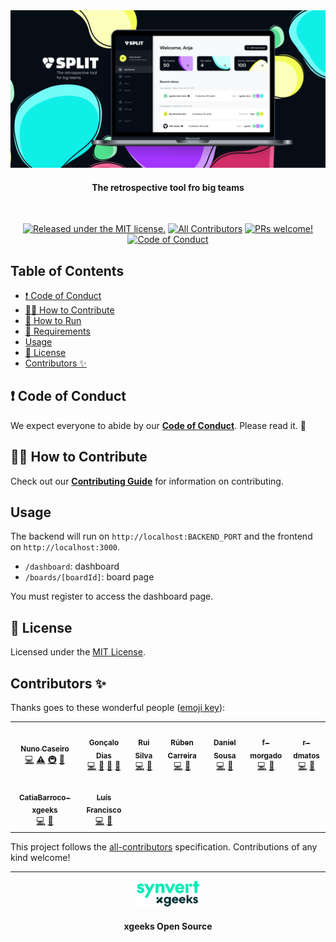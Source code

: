<img src=".github/IMAGES/split-repo-img.png" alt="SPLIT" />
<h4 align="center">The retrospective tool fro big teams</h4>

<br>

<div align="center">

[![Released under the MIT license.](https://img.shields.io/badge/license-MIT-blue.svg)](./LICENSE)
[![All Contributors][all-contributors-badge]](#contributors)
[![PRs welcome!](https://img.shields.io/badge/PRs-welcome-brightgreen.svg)](./CONTRIBUTING)
[![Code of Conduct][coc-badge]][coc]

</div>

## Table of Contents

- [❗ Code of Conduct](#-code-of-conduct)
- [🙌🏻 How to Contribute](#--how-to-contribute)
- [🏃 How to Run](https://github.com/xgeekshq/split/wiki/How-to-run)
- [📃 Requirements](https://github.com/xgeekshq/split/wiki/Requirements)
- [Usage](#usage)
- [📝 License](#-license)
- [Contributors ✨](#contributors-)

## ❗ Code of Conduct

We expect everyone to abide by our [**Code of Conduct**](.github/CODE_OF_CONDUCT.md). Please read it. 🤝

## 🙌🏻 How to Contribute

Check out our [**Contributing Guide**](.github/CONTRIBUTING.md) for information on contributing.

## Usage

The backend will run on `http://localhost:BACKEND_PORT` and the frontend on `http://localhost:3000`.

- `/dashboard`: dashboard
- `/boards/[boardId]`: board page

You must register to access the dashboard page.

## 📝 License

Licensed under the [MIT License](./LICENSE).

## Contributors ✨

Thanks goes to these wonderful people ([emoji key](https://allcontributors.org/docs/en/emoji-key)):

<!-- ALL-CONTRIBUTORS-LIST:START - Do not remove or modify this section -->
<!-- prettier-ignore-start -->
<!-- markdownlint-disable -->
<table>
  <tr>
    <td align="center"><a href="https://github.com/nunocaseiro"><img src="https://avatars.githubusercontent.com/u/90208434?v=4?s=50" width="50px;" alt=""/><br /><sub><b>Nuno Caseiro</b></sub></a><br /><a href="https://github.com/xgeekshq/split/commits?author=nunocaseiro" title="Code">💻</a> <a href="https://github.com/xgeekshq/split/commits?author=nunocaseiro" title="Tests">⚠️</a> <a href="#infra-nunocaseiro" title="Infrastructure (Hosting, Build-Tools, etc)">🚇</a> <a href="https://github.com/xgeekshq/split/commits?author=nunocaseiro" title="Documentation">📖</a></td>
    <td align="center"><a href="https://github.com/gfdias"><img src="https://avatars.githubusercontent.com/u/5095726?v=4?s=50" width="50px;" alt=""/><br /><sub><b>Gonçalo Dias</b></sub></a><br /><a href="https://github.com/xgeekshq/split/commits?author=gfdias" title="Code">💻</a> <a href="https://github.com/xgeekshq/split/pulls?q=is%3Apr+reviewed-by%3Agfdias" title="Reviewed Pull Requests">👀</a> <a href="https://github.com/xgeekshq/split/commits?author=gfdias" title="Documentation">📖</a> <a href="#projectManagement-gfdias" title="Project Management">📆</a></td>
    <td align="center"><a href="https://github.com/rpvsilva"><img src="https://avatars.githubusercontent.com/u/25325644?v=4?s=50" width="50px;" alt=""/><br /><sub><b>Rui Silva</b></sub></a><br /><a href="https://github.com/xgeekshq/split/commits?author=rpvsilva" title="Code">💻</a> <a href="https://github.com/xgeekshq/split/pulls?q=is%3Apr+reviewed-by%3Arpvsilva" title="Reviewed Pull Requests">👀</a></td>
    <td align="center"><a href="https://github.com/RubenMCCarreira"><img src="https://avatars.githubusercontent.com/u/75999036?v=4?s=50" width="50px;" alt=""/><br /><sub><b>Rúben Carreira</b></sub></a><br /><a href="https://github.com/xgeekshq/split/commits?author=RubenMCCarreira" title="Code">💻</a> <a href="https://github.com/xgeekshq/split/pulls?q=is%3Apr+reviewed-by%3ARubenMCCarreira" title="Reviewed Pull Requests">👀</a></td>
    <td align="center"><a href="https://daniel-sousa.com"><img src="https://avatars.githubusercontent.com/u/104842894?v=4?s=50" width="50px;" alt=""/><br /><sub><b>Daniel Sousa</b></sub></a><br /><a href="https://github.com/xgeekshq/split/commits?author=dsousa12" title="Code">💻</a> <a href="https://github.com/xgeekshq/split/commits?author=dsousa12" title="Documentation">📖</a></td>
    <td align="center"><a href="https://github.com/f-morgado"><img src="https://avatars.githubusercontent.com/u/99803749?v=4?s=50" width="50px;" alt=""/><br /><sub><b>f-morgado</b></sub></a><br /><a href="https://github.com/xgeekshq/split/commits?author=f-morgado" title="Code">💻</a> <a href="https://github.com/xgeekshq/split/commits?author=f-morgado" title="Documentation">📖</a></td>
    <td align="center"><a href="https://github.com/r-dmatos"><img src="https://avatars.githubusercontent.com/u/100219341?v=4?s=50" width="50px;" alt=""/><br /><sub><b>r-dmatos</b></sub></a><br /><a href="https://github.com/xgeekshq/split/commits?author=r-dmatos" title="Code">💻</a> <a href="https://github.com/xgeekshq/split/commits?author=r-dmatos" title="Documentation">📖</a></td>
  </tr>
  <tr>
    <td align="center"><a href="https://github.com/CatiaBarroco-xgeeks"><img src="https://avatars.githubusercontent.com/u/104831678?v=4?s=50" width="50px;" alt=""/><br /><sub><b>CatiaBarroco-xgeeks</b></sub></a><br /><a href="https://github.com/xgeekshq/split/commits?author=CatiaBarroco-xgeeks" title="Code">💻</a> <a href="https://github.com/xgeekshq/split/commits?author=CatiaBarroco-xgeeks" title="Documentation">📖</a></td>
    <td align="center"><a href="https://github.com/dvpfran"><img src="https://avatars.githubusercontent.com/u/67462841?v=4?s=50" width="50px;" alt=""/><br /><sub><b>Luís Francisco</b></sub></a><br /><a href="https://github.com/xgeekshq/split/commits?author=dvpfran" title="Code">💻</a> <a href="https://github.com/xgeekshq/split/commits?author=dvpfran" title="Documentation">📖</a></td>
  </tr>
</table>

<!-- markdownlint-restore -->
<!-- prettier-ignore-end -->

<!-- ALL-CONTRIBUTORS-LIST:END -->

This project follows the [all-contributors](https://github.com/all-contributors/all-contributors) specification. Contributions of any kind welcome!

[all-contributors-badge]: https://img.shields.io/github/all-contributors/xgeekshq/divide-and-conquer?color=orange&style=flat-square
[coc]: .github/CODE_OF_CONDUCT.md
[coc-badge]: https://img.shields.io/badge/code%20of-conduct-ff69b4.svg?style=flat-square

---

<p align="center">
  <a align="center" href="https://www.xgeeks.io/">
    <img alt="xgeeks" src=".github/IMAGES/xgeeks_Logo_Black.svg" width="100">
  </a>
</p>
<h4 align="center">xgeeks Open Source</h4>
